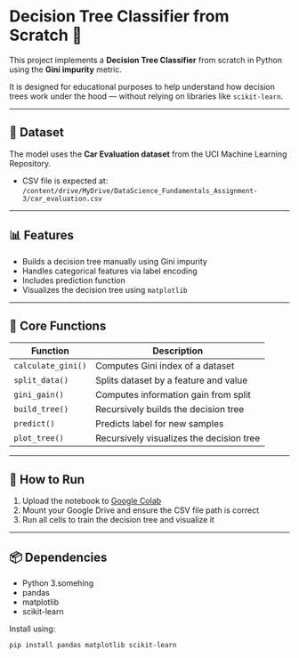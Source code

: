 # Decision Tree Classifier from Scratch 🌳

This project implements a **Decision Tree Classifier** from scratch in Python using the **Gini impurity** metric.

It is designed for educational purposes to help understand how decision trees work under the hood — without relying on libraries like `scikit-learn`.

---

## 📂 Dataset

The model uses the **Car Evaluation dataset** from the UCI Machine Learning Repository.

- CSV file is expected at:  
  `/content/drive/MyDrive/DataScience_Fundamentals_Assignment-3/car_evaluation.csv`

---

## 📊 Features

- Builds a decision tree manually using Gini impurity
- Handles categorical features via label encoding
- Includes prediction function
- Visualizes the decision tree using `matplotlib`

---

## 🧠 Core Functions

| Function           | Description |
|--------------------|-------------|
| `calculate_gini()` | Computes Gini index of a dataset |
| `split_data()`     | Splits dataset by a feature and value |
| `gini_gain()`      | Computes information gain from split |
| `build_tree()`     | Recursively builds the decision tree |
| `predict()`        | Predicts label for new samples |
| `plot_tree()`      | Recursively visualizes the decision tree |

---

## 🚀 How to Run

1. Upload the notebook to [Google Colab](https://colab.research.google.com/)
2. Mount your Google Drive and ensure the CSV file path is correct
3. Run all cells to train the decision tree and visualize it

---

## 📦 Dependencies

- Python 3.somehing
- pandas
- matplotlib
- scikit-learn

Install using:

```bash
pip install pandas matplotlib scikit-learn
